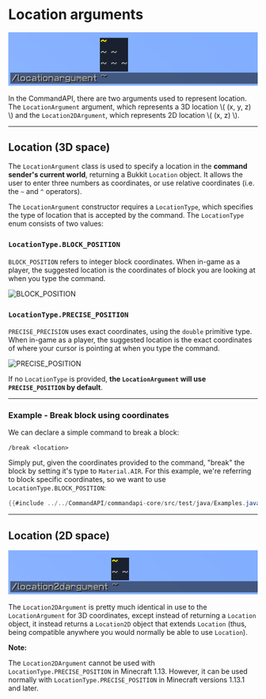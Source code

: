 # Location arguments

![](./images/arguments/loc.png)

In the CommandAPI, there are two arguments used to represent location. The `LocationArgument` argument, which represents a 3D location \\( (x, y, z) \\) and the `Location2DArgument`, which represents 2D location \\( (x, z) \\). 

-----

## Location (3D space)

The `LocationArgument` class is used to specify a location in the **command sender's current world**, returning a Bukkit `Location` object. It allows the user to enter three numbers as coordinates, or use relative coordinates (i.e. the `~` and `^` operators).

The `LocationArgument` constructor requires a `LocationType`, which specifies the type of location that is accepted by the command. The `LocationType` enum consists of two values:

### `LocationType.BLOCK_POSITION`
`BLOCK_POSITION` refers to integer block coordinates. When in-game as a player, the suggested location is the coordinates of block you are looking at when you type the command.

![BLOCK_POSITION](https://user-images.githubusercontent.com/42968178/50574833-92ef9e00-0df0-11e9-9ae5-59235b1bb8cb.png)

### `LocationType.PRECISE_POSITION`
`PRECISE_PRECISION` uses exact coordinates, using the `double` primitive type. When in-game as a player, the suggested location is the exact coordinates of where your cursor is pointing at when you type the command.

 ![PRECISE_POSITION](https://user-images.githubusercontent.com/42968178/50574841-b6b2e400-0df0-11e9-9003-481b139d190f.png)

If no `LocationType` is provided, **the `LocationArgument` will use `PRECISE_POSITION` by default**.

-----

<div class="example">

### Example - Break block using coordinates

We can declare a simple command to break a block:

```
/break <location>
```

Simply put, given the coordinates provided to the command, "break" the block by setting it's type to `Material.AIR`. For this example, we're referring to block specific coordinates, so we want to use `LocationType.BLOCK_POSITION`:

```java
{{#include ../../CommandAPI/commandapi-core/src/test/java/Examples.java:locationarguments}}
```

</div>

-----

## Location (2D space)

![](./images/arguments/loc2d.png)

The `Location2DArgument` is pretty much identical in use to the `LocationArgument` for 3D coordinates, except instead of returning a `Location` object, it instead returns a `Location2D` object that extends `Location` (thus, being compatible anywhere you would normally be able to use `Location`).

<div class="warning">

**Note:**

The `Location2DArgument` cannot be used with `LocationType.PRECISE_POSITION` in Minecraft 1.13. However, it can be used normally with `LocationType.PRECISE_POSITION` in Minecraft versions 1.13.1 and later.

</div>